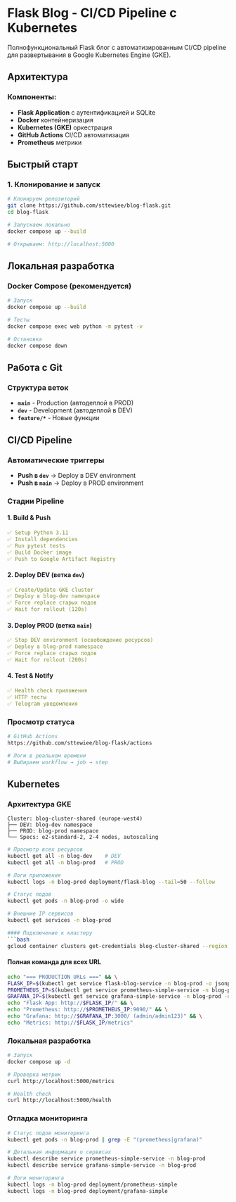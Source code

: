 # Flask Blog - CI/CD Pipeline с Kubernetes

Полнофункциональный Flask блог с автоматизированным CI/CD pipeline для развертывания в Google Kubernetes Engine (GKE).

## Архитектура

### Компоненты:
- **Flask Application** с аутентификацией и SQLite
- **Docker** контейнеризация
- **Kubernetes (GKE)** оркестрация 
- **GitHub Actions** CI/CD автоматизация
- **Prometheus** метрики

## Быстрый старт

### 1. Клонирование и запуск

```bash
# Клонируем репозиторий
git clone https://github.com/sttewiee/blog-flask.git
cd blog-flask

# Запускаем локально
docker compose up --build

# Открываем: http://localhost:5000
```

## Локальная разработка

### Docker Compose (рекомендуется)

```bash
# Запуск
docker compose up --build

# Тесты
docker compose exec web python -m pytest -v

# Остановка
docker compose down
```

## Работа с Git

### Структура веток
- **`main`** - Production (автодеплой в PROD)
- **`dev`** - Development (автодеплой в DEV)
- **`feature/*`** - Новые функции

## CI/CD Pipeline

### Автоматические триггеры
- **Push в `dev`** → Deploy в DEV environment
- **Push в `main`** → Deploy в PROD environment

### Стадии Pipeline

#### 1. Build & Push
```yaml
✅ Setup Python 3.11
✅ Install dependencies  
✅ Run pytest tests
✅ Build Docker image
✅ Push to Google Artifact Registry
```

#### 2. Deploy DEV (ветка `dev`)
```yaml
✅ Create/Update GKE cluster
✅ Deploy в blog-dev namespace
✅ Force replace старых подов
✅ Wait for rollout (120s)
```

#### 3. Deploy PROD (ветка `main`) 
```yaml
✅ Stop DEV environment (освобождение ресурсов)
✅ Deploy в blog-prod namespace
✅ Force replace старых подов
✅ Wait for rollout (200s)
```

#### 4. Test & Notify
```yaml
✅ Health check приложения
✅ HTTP тесты
✅ Telegram уведомления
```

### Просмотр статуса
```bash
# GitHub Actions
https://github.com/sttewiee/blog-flask/actions

# Логи в реальном времени
# Выбираем workflow → job → step
```

## Kubernetes

### Архитектура GKE
```
Cluster: blog-cluster-shared (europe-west4)
├── DEV: blog-dev namespace
├── PROD: blog-prod namespace  
└── Specs: e2-standard-2, 2-4 nodes, autoscaling
```


```bash
# Просмотр всех ресурсов
kubectl get all -n blog-dev    # DEV
kubectl get all -n blog-prod   # PROD

# Логи приложения
kubectl logs -n blog-prod deployment/flask-blog --tail=50 --follow

# Статус подов
kubectl get pods -n blog-prod -o wide

# Внешние IP сервисов
kubectl get services -n blog-prod

#### Подключение к кластеру
```bash
gcloud container clusters get-credentials blog-cluster-shared --region europe-west4
```

#### Полная команда для всех URL
```bash
echo "=== PRODUCTION URLs ===" && \
FLASK_IP=$(kubectl get service flask-blog-service -n blog-prod -o jsonpath='{.status.loadBalancer.ingress[0].ip}') && \
PROMETHEUS_IP=$(kubectl get service prometheus-simple-service -n blog-prod -o jsonpath='{.status.loadBalancer.ingress[0].ip}') && \
GRAFANA_IP=$(kubectl get service grafana-simple-service -n blog-prod -o jsonpath='{.status.loadBalancer.ingress[0].ip}') && \
echo "Flask App: http://$FLASK_IP/" && \
echo "Prometheus: http://$PROMETHEUS_IP:9090/" && \
echo "Grafana: http://$GRAFANA_IP:3000/ (admin/admin123)" && \
echo "Metrics: http://$FLASK_IP/metrics"
```

### Локальная разработка

```bash
# Запуск
docker compose up -d

# Проверка метрик
curl http://localhost:5000/metrics

# Health check
curl http://localhost:5000/health
```

### Отладка мониторинга

```bash
# Статус подов мониторинга
kubectl get pods -n blog-prod | grep -E "(prometheus|grafana)"

# Детальная информация о сервисах
kubectl describe service prometheus-simple-service -n blog-prod
kubectl describe service grafana-simple-service -n blog-prod

# Логи мониторинга
kubectl logs -n blog-prod deployment/prometheus-simple
kubectl logs -n blog-prod deployment/grafana-simple
```

